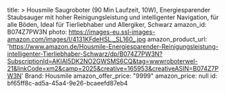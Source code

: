 title: >
  Housmile Saugroboter (90 Min Laufzeit, 10W), Energiesparender Staubsauger mit hoher
  Reinigungsleistung und intelligenter Navigation, für alle Böden, Ideal für Tierliebhaber und
  Allergiker, Schwarz
amazon_id: B074Z7PW3N
photo: https://images-eu.ssl-images-amazon.com/images/I/4131KFdeHSL._SL160_.jpg
amazon_product_url: 'https://www.amazon.de/Housmile-Energiesparender-Reinigungsleistung-intelligenter-Tierliebhaber-Schwarz/dp/B074Z7PW3N?SubscriptionId=AKIAI5DK2NO2GWSMS6CQ&tag=wwwroboterwel-21&linkCode=xm2&camp=2025&creative=165953&creativeASIN=B074Z7PW3N'
Brand: Housmile
amazon_offer_price: "9999"
amazon_price: null
id: bf65ff8c-ad5a-45a4-9e26-bcaeefd87eb4
